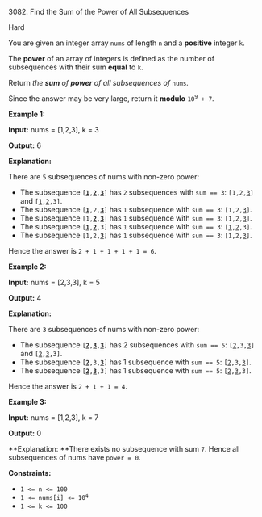 3082\. Find the Sum of the Power of All Subsequences

Hard

You are given an integer array `nums` of length `n` and a **positive** integer `k`.

The **power** of an array of integers is defined as the number of subsequences with their sum **equal** to `k`.

Return _the **sum** of **power** of all subsequences of_ `nums`_._

Since the answer may be very large, return it **modulo** <code>10<sup>9</sup> + 7</code>.

**Example 1:**

**Input:** nums = [1,2,3], k = 3

**Output:** 6

**Explanation:**

There are `5` subsequences of nums with non-zero power:

*   The subsequence <code>[<ins>**1**</ins>,<ins>**2**</ins>,<ins>**3**</ins>]</code> has `2` subsequences with `sum == 3`: <code>[1,2,<ins>3</ins>]</code> and <code>[<ins>1</ins>,<ins>2</ins>,3]</code>.
*   The subsequence <code>[<ins>**1**</ins>,2,<ins>**3**</ins>]</code> has `1` subsequence with `sum == 3`: <code>[1,2,<ins>3</ins>]</code>.
*   The subsequence <code>[1,<ins>**2**</ins>,<ins>**3**</ins>]</code> has `1` subsequence with `sum == 3`: <code>[1,2,<ins>3</ins>]</code>.
*   The subsequence <code>[<ins>**1**</ins>,<ins>**2**</ins>,3]</code> has `1` subsequence with `sum == 3`: <code>[<ins>1</ins>,<ins>2</ins>,3]</code>.
*   The subsequence <code>[1,2,<ins>**3**</ins>]</code> has `1` subsequence with `sum == 3`: <code>[1,2,<ins>3</ins>]</code>.

Hence the answer is `2 + 1 + 1 + 1 + 1 = 6`.

**Example 2:**

**Input:** nums = [2,3,3], k = 5

**Output:** 4

**Explanation:**

There are `3` subsequences of nums with non-zero power:

*   The subsequence <code>[<ins>**2**</ins>,<ins>**3**</ins>,<ins>**3**</ins>]</code> has 2 subsequences with `sum == 5`: <code>[<ins>2</ins>,3,<ins>3</ins>]</code> and <code>[<ins>2</ins>,<ins>3</ins>,3]</code>.
*   The subsequence <code>[<ins>**2**</ins>,3,<ins>**3**</ins>]</code> has 1 subsequence with `sum == 5`: <code>[<ins>2</ins>,3,<ins>3</ins>]</code>.
*   The subsequence <code>[<ins>**2**</ins>,<ins>**3**</ins>,3]</code> has 1 subsequence with `sum == 5`: <code>[<ins>2</ins>,<ins>3</ins>,3]</code>.

Hence the answer is `2 + 1 + 1 = 4`.

**Example 3:**

**Input:** nums = [1,2,3], k = 7

**Output:** 0

**Explanation: **There exists no subsequence with sum `7`. Hence all subsequences of nums have `power = 0`.

**Constraints:**

*   `1 <= n <= 100`
*   <code>1 <= nums[i] <= 10<sup>4</sup></code>
*   `1 <= k <= 100`